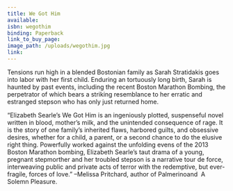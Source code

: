 ```yaml
---
title: We Got Him
available:
isbn: wegothim
binding: Paperback
link_to_buy_page:
image_path: /uploads/wegothim.jpg
link:
---
```



Tensions run high in a blended Bostonian family as Sarah Stratidakis goes into labor with her first child. Enduring an tortuously long birth, Sarah is haunted by past events, including the recent Boston Marathon Bombing, the perpetrator of which bears a striking resemblance to her erratic and estranged stepson who has only just returned home.

“Elizabeth Searle’s We Got Him is an ingeniously plotted, suspenseful novel written in blood, mother’s milk, and the unintended consequence of rage. It is the story of one family’s inherited flaws, harbored guilts, and obsessive desires, whether for a child, a parent, or a second chance to do the elusive right thing. Powerfully worked against the unfolding evens of the 2013 Boston Marathon bombing, Elizabeth Searle’s taut drama of a young, pregnant stepmorther and her troubled stepson is a narrative tour de force, interweaving public and private acts of terror with the redemptive, but ever-fragile, forces of love.” –Melissa Pritchard, author of Palmerinoand &nbsp;A Solemn Pleasure.